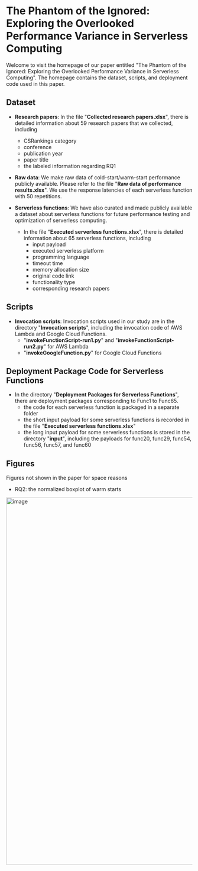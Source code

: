 # The Phantom of the Ignored: Exploring the Overlooked Performance Variance in Serverless Computing

Welcome to visit the homepage of our paper entitled "The Phantom of the Ignored: Exploring the Overlooked Performance Variance in Serverless Computing". The homepage contains the dataset, scripts, and deployment code used in this paper.

## Dataset

* **Research papers**: In the file "**Collected research papers.xlsx**", there is detailed information about 59 research papers that we collected, including
  - CSRankings category
  - conference
  - publication year
  - paper title 
  - the labeled information regarding RQ1

* **Raw data**: We make raw data of cold-start/warm-start performance publicly available. Please refer to the file "**Raw data of performance results.xlsx**". We use the response latencies of each serverless function with 50 repetitions.

* **Serverless functions**: We have also curated and made publicly available a dataset about serverless functions for future performance testing and optimization of serverless computing.
  - In the file "**Executed serverless functions.xlsx**", there is detailed information about 65 serverless functions, including
    - input payload
    - executed serverless platform
    - programming language
    - timeout time
    - memory allocation size
    - original code link
    - functionality type
    - corresponding research papers
    
## Scripts

* **Invocation scripts**: Invocation scripts used in our study are in the directory "**Invocation scripts**", including the invocation code of AWS Lambda and Google Cloud Functions.
  - "**invokeFunctionScript-run1.py**" and "**invokeFunctionScript-run2.py**" for AWS Lambda
  - "**invokeGoogleFunction.py**" for Google Cloud Functions

## Deployment Package Code for Serverless Functions

* In the directory "**Deployment Packages for Serverless Functions**", there are deployment packages corresponding to Func1 to Func65. 
  - the code for each serverless function is packaged in a separate folder
  - the short input payload for some serverless functions is recorded in the file "**Executed serverless functions.xlsx**"
  - the long input payload for some serverless functions is stored in the directory "**input**", including the payloads for func20, func29, func54, func56, func57, and func60

## Figures
Figures not shown in the paper for space reasons

* RQ2: the normalized boxplot of warm starts
<img width="993" alt="image" src="https://github.com/WWW24Work/SLSPerformanceVariance/assets/121369770/abcd2637-054f-431d-9376-691e68aa1192">


    
